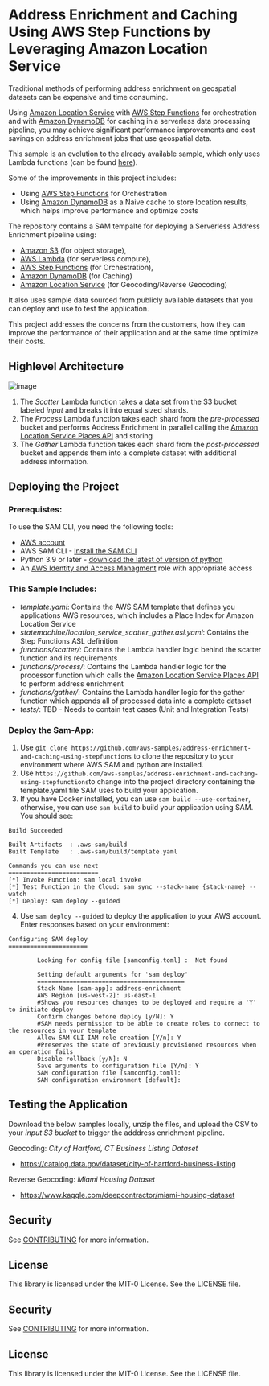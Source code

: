 # Address Enrichment and Caching Using AWS Step Functions by Leveraging Amazon Location Service

Traditional methods of performing address enrichment on geospatial datasets can be expensive and time consuming. 

Using [Amazon Location Service](https://aws.amazon.com/location/) with [AWS Step Functions](https://aws.amazon.com/step-functions/) for orchestration and with [Amazon DynamoDB](https://aws.amazon.com/dynamodb) for caching in a serverless data processing pipeline, you may achieve significant performance improvements and cost savings on address enrichment jobs that use geospatial data. 

This sample is an evolution to the already available sample, which only uses Lambda functions (can be found [here](https://github.com/aws-samples/amazon-location-service-serverless-address-validation)).

Some of the improvements in this project includes:

- Using [AWS Step Functions](https://aws.amazon.com/step-functions/) for Orchestration
- Using [Amazon DynamoDB](https://aws.amazon.com/dynamodb) as a Naive cache to store location results, which helps improve performance and optimize costs

The repository contains a SAM tempalte for deploying a Serverless Address Enrichment pipeline using:
- [Amazon S3](https://aws.amazon.com/s3/) (for object storage), 
- [AWS Lambda](https://aws.amazon.com/lambda/) (for serverless compute), 
- [AWS Step Functions](https://aws.amazon.com/step-functions/) (for Orchestration), 
- [Amazon DynamoDB](https://aws.amazon.com/dynamodb) (for Caching) 
- [Amazon Location Service](https://aws.amazon.com/location/) (for Geocoding/Reverse Geocoding)

It also uses sample data sourced from publicly available datasets that you can deploy and use to test the application. 

This project addresses the concerns from the customers, how they can improve the performance of their application and at the same time optimize their costs.



## Highlevel Architecture

![image](https://user-images.githubusercontent.com/20495779/167682555-c7656967-f328-4ae9-970a-28999c0f0771.png)


  1.	The *Scatter* Lambda function takes a data set from the S3 bucket labeled *input* and breaks it into equal sized shards. 
  2.	The *Process* Lambda function takes each shard from the *pre-processed* bucket and performs Address Enrichment in parallel calling the [Amazon Location Service Places API](https://docs.aws.amazon.com/location-places/latest/APIReference/Welcome.html) and storing 
  3.	The *Gather* Lambda function takes each shard from the *post-processed* bucket and appends them into a complete dataset with additional address information.


## Deploying the Project
### Prerequistes:

To use the SAM CLI, you need the following tools:
  - [AWS account](https://aws.amazon.com/free/?trk=ps_a134p000003yBfsAAE&trkCampaign=acq_paid_search_brand&sc_channel=ps&sc_campaign=acquisition_US&sc_publisher=google&sc_category=core&sc_country=US&sc_geo=NAMER&sc_outcome=acq&sc_detail=%2Baws%20%2Baccount&sc_content=Account_bmm&sc_segment=438195700994&sc_medium=ACQ-P%7CPS-GO%7CBrand%7CDesktop%7CSU%7CAWS%7CCore%7CUS%7CEN%7CText&s_kwcid=AL!4422!3!438195700994!b!!g!!%2Baws%20%2Baccount&ef_id=Cj0KCQjwsuP5BRCoARIsAPtX_wEmxImXtbdvL3n4ntAafj32KMc_sXL9Z-o8FyXVQzPk7w__h2FMje0aAhOFEALw_wcB:G:s&s_kwcid=AL!4422!3!438195700994!b!!g!!%2Baws%20%2Baccount&all-free-tier.sort-by=item.additionalFields.SortRank&all-free-tier.sort-order=asc&awsf.Free%20Tier%20Types=*all&awsf.Free%20Tier%20Categories=*all) 
  - AWS SAM CLI - [Install the SAM CLI](https://docs.aws.amazon.com/serverless-application-model/latest/developerguide/serverless-sam-cli-install.html)
  - Python 3.9 or later - [download the latest of version of python](https://www.python.org/downloads/) 
  - An [AWS Identity and Access Managment](https://aws.amazon.com/iam/) role with appropriate access

### This Sample Includes: 
  - *template.yaml*: Contains the AWS SAM template that defines you applications AWS resources, which includes a Place Index for Amazon Location Service
  - *statemachine/location_service_scatter_gather.asl.yaml*: Contains the Step Functions ASL definition
  - *functions/scatter/*: Contains the Lambda handler logic behind the scatter function and its requirements 
  - *functions/process/*: Contains the Lambda handler logic for the processor function which calls the [Amazon Location Service Places API](https://docs.aws.amazon.com/location-places/latest/APIReference/Welcome.html) to perform address enrichment
  - *functions/gather/*: Contains the Lambda handler logic for the gather function which appends all of processed data into a complete dataset
  - *tests/*: TBD - Needs to contain test cases (Unit and Integration Tests)

### Deploy the Sam-App:
1. Use `git clone https://github.com/aws-samples/address-enrichment-and-caching-using-stepfunctions` to clone the repository to your environment where AWS SAM and python are installed.
2. Use ``https://github.com/aws-samples/address-enrichment-and-caching-using-stepfunctions``to change into the project directory containing the template.yaml file SAM uses to build your application. 
3. If you have Docker installed, you can use ``sam build --use-container``, otherwise, you can use ``sam build`` to build your application using SAM. You should see:

```
Build Succeeded

Built Artifacts  : .aws-sam/build
Built Template   : .aws-sam/build/template.yaml

Commands you can use next
=========================
[*] Invoke Function: sam local invoke
[*] Test Function in the Cloud: sam sync --stack-name {stack-name} --watch
[*] Deploy: sam deploy --guided
```


4. Use `sam deploy --guided` to deploy the application to your AWS account. Enter responses based on your environment:

```
Configuring SAM deploy
======================

        Looking for config file [samconfig.toml] :  Not found

        Setting default arguments for 'sam deploy'
        =========================================
        Stack Name [sam-app]: address-enrichment
        AWS Region [us-west-2]: us-east-1
        #Shows you resources changes to be deployed and require a 'Y' to initiate deploy
        Confirm changes before deploy [y/N]: Y
        #SAM needs permission to be able to create roles to connect to the resources in your template
        Allow SAM CLI IAM role creation [Y/n]: Y
        #Preserves the state of previously provisioned resources when an operation fails
        Disable rollback [y/N]: N
        Save arguments to configuration file [Y/n]: Y
        SAM configuration file [samconfig.toml]: 
        SAM configuration environment [default]: 
```

## Testing the Application

Download the below samples locally, unzip the files, and upload the CSV to your *input S3 bucket* to trigger the adddress enrichment pipeline.

Geocoding: *City of Hartford, CT Business Listing Dataset*
 - https://catalog.data.gov/dataset/city-of-hartford-business-listing
 
Reverse Geocoding: *Miami Housing Dataset*
 - https://www.kaggle.com/deepcontractor/miami-housing-dataset


## Security

See [CONTRIBUTING](CONTRIBUTING.md#security-issue-notifications) for more information.

## License

This library is licensed under the MIT-0 License. See the LICENSE file.


## Security

See [CONTRIBUTING](CONTRIBUTING.md#security-issue-notifications) for more information.

## License

This library is licensed under the MIT-0 License. See the LICENSE file.

